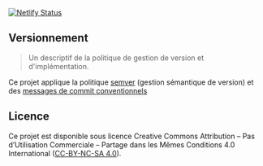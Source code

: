 [![Netlify Status](https://api.netlify.com/api/v1/badges/54c44f41-0dfe-4c48-83a0-1f8c7313ec2e/deploy-status)](https://app.netlify.com/sites/smur-photography-gear/deploys)

## Versionnement

> Un descriptif de la politique de gestion de version et d'implémentation.
 
Ce projet applique la politique [semver](https://semver.org/lang/fr/) (gestion sémantique de version)
et des [messages de commit conventionnels](https://www.conventionalcommits.org/fr/v1.0.0-beta.3/) 

## Licence

Ce projet est disponible sous licence Creative Commons Attribution – Pas d’Utilisation Commerciale –
Partage dans les Mêmes Conditions 4.0 International
([CC-BY-NC-SA 4.0](https://creativecommons.org/licenses/by-nc-sa/4.0/legalcode.fr)).
